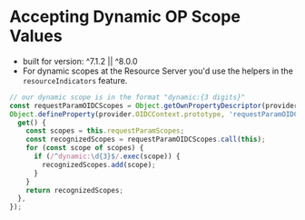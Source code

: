 # Accepting Dynamic OP Scope Values

- built for version: ^7.1.2 || ^8.0.0
- For dynamic scopes at the Resource Server you'd use the helpers in the `resourceIndicators` feature.

```js
// our dynamic scope is in the format "dynamic:{3 digits}"
const requestParamOIDCScopes = Object.getOwnPropertyDescriptor(provider.OIDCContext.prototype, 'requestParamOIDCScopes').get;
Object.defineProperty(provider.OIDCContext.prototype, 'requestParamOIDCScopes', {
  get() {
    const scopes = this.requestParamScopes;
    const recognizedScopes = requestParamOIDCScopes.call(this);
    for (const scope of scopes) {
      if (/^dynamic:\d{3}$/.exec(scope)) {
        recognizedScopes.add(scope);
      }
    }
    return recognizedScopes;
  },
});
```
